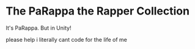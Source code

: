 # The PaRappa the Rapper Collection
It's PaRappa. But in Unity!

please help i literally cant code for the life of me
